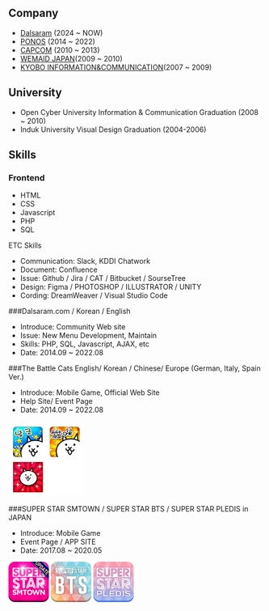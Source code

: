 ## Company
- [Dalsaram](https://dalsaram.com/) (2024 ~ NOW)
- [PONOS](https://www.ponos.jp/) (2014 ~ 2022)
- [CAPCOM](https://www.capcom.co.jp/) (2010 ~ 2013)
- [WEMAID JAPAN](http://www.wemadeonline.co.jp/)(2009 ~ 2010)
- [KYOBO INFORMATION&COMMUNICATION](https://www.kico.co.jp/)(2007 ~ 2009) 


## University
- Open Cyber University Information & Communication Graduation (2008 ~ 2010)
- Induk University Visual Design Graduation (2004-2006)

## Skills
### Frontend
- HTML
- CSS
- Javascript
- PHP
- SQL

ETC Skills
- Communication: Slack, KDDI Chatwork
- Document: Confluence
- Issue: Github / Jira / CAT / Bitbucket / SourseTree
- Design: Figma / PHOTOSHOP / ILLUSTRATOR / UNITY
- Cording: DreamWeaver / Visual Studio Code

###Dalsaram.com / Korean / English
- Introduce: Community Web site
- Issue: New Menu Development, Maintain
- Skills: PHP, SQL, Javascript, AJAX, etc 
- Date: 2014.09 ~ 2022.08

###The Battle Cats English/ Korean / Chinese/ Europe (German, Italy, Spain Ver.)
- Introduce: Mobile Game, Official Web Site
- Help Site/ Event Page
- Date: 2014.09 ~ 2022.08

<img src='./battlecat_icons.jpg' width="150" />

###SUPER STAR SMTOWN / SUPER STAR BTS / SUPER STAR PLEDIS in JAPAN
- Introduce: Mobile Game
- Event Page / APP SITE
- Date: 2017.08 ~ 2020.05

<img src='./ssm_icon.png' width="80" />
<img src='./ssb_icon.png' width="80" />
<img src='./ssp_icon.png' width="80" />
